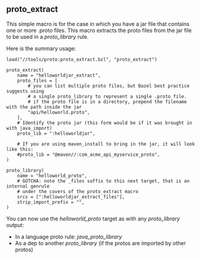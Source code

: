 ## proto_extract

This simple macro is for the case in which you have a jar file that contains one or more .proto files.
This macro extracts the proto files from the jar file to be used in a *proto_library* rule.

Here is the summary usage:

```starlark
load("//tools/proto:proto_extract.bzl", "proto_extract")

proto_extract(
    name = "helloworldjar_extract",
    proto_files = [
        # you can list multiple proto files, but Bazel best practice suggests using
        # a single proto_library to represent a single .proto file.
        # if the proto file is in a directory, prepend the filename with the path inside the jar
        "api/helloworld.proto",
    ],
    # Identify the proto jar (this form would be if it was brought in with java_import)
    proto_lib = ":helloworldjar",

    # If you are using maven_install to bring in the jar, it will look like this:
    #proto_lib = "@maven//:com_acme_api_myservice_proto",
)

proto_library(
    name = "helloworld_proto",
    # GOTCHA: note the _files suffix to this next target, that is an internal genrule
    # under the covers of the proto_extract macro
    srcs = [":helloworldjar_extract_files"],
    strip_import_prefix = "",
)
```

You can now use the *helloworld_proto* target as with any *proto_library* output:
- In a language proto rule: *java_proto_library*
- As a dep to another *proto_library* (if the protos are imported by other protos)
